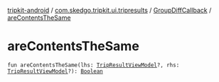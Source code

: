 [tripkit-android](../../index.md) / [com.skedgo.tripkit.ui.tripresults](../index.md) / [GroupDiffCallback](index.md) / [areContentsTheSame](./are-contents-the-same.md)

# areContentsTheSame

`fun areContentsTheSame(lhs: `[`TripResultViewModel`](../-trip-result-view-model/index.md)`?, rhs: `[`TripResultViewModel`](../-trip-result-view-model/index.md)`?): `[`Boolean`](https://kotlinlang.org/api/latest/jvm/stdlib/kotlin/-boolean/index.html)